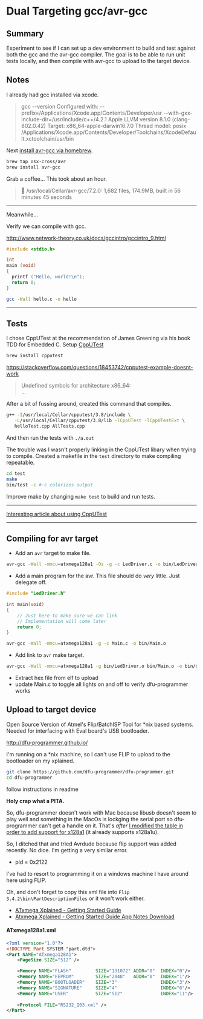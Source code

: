 # Dual Targeting gcc/avr-gcc

## Summary

Experiment to see if I can set up a dev environment to build and test against both the gcc and the avr-gcc compiler. 
The goal is to be able to run unit tests locally, and then compile with avr-gcc to upload to the target device.

## Notes
I already had gcc installed via xcode.

> gcc --version
> Configured with: --prefix=/Applications/Xcode.app/Contents/Developer/usr --with-gxx-include-dir=/usr/include/c++/4.2.1
> Apple LLVM version 8.1.0 (clang-802.0.42)
> Target: x86_64-apple-darwin16.7.0
> Thread model: posix
> /Applications/Xcode.app/Contents/Developer/Toolchains/XcodeDefault.xctoolchain/usr/bin

Next [install avr-gcc via homebrew](https://github.com/osx-cross/homebrew-avr).

```bash
brew tap osx-cross/avr
brew install avr-gcc
```

Grab a coffee...
This took about an hour.

> 🍺  /usr/local/Cellar/avr-gcc/7.2.0: 1,682 files, 174.9MB, built in 56 minutes 45 seconds    

---

Meanwhile...

Verify we can compile with gcc.

http://www.network-theory.co.uk/docs/gccintro/gccintro_9.html

```c
#include <stdio.h>

int
main (void)
{
  printf ("Hello, world!\n");
  return 0;
}
```

```bash
gcc -Wall hello.c -o hello
```

---

## Tests

I chose CppUTest at the recommendation of James Greening via his book TDD for Embedded C.
Setup [CppUTest](https://cpputest.github.io/)

```bash 
brew install cpputest
```

https://stackoverflow.com/questions/18453742/cpputest-example-doesnt-work

> Undefined symbols for architecture x86_64:   
> ...

After a bit of fussing around, created this command that compiles.

```bash
g++ -I/usr/local/Cellar/cpputest/3.8/include \
   -L/usr/local/Cellar/cpputest/3.8/lib -lCppUTest -lCppUTestExt \
   helloTest.cpp AllTests.cpp 
``` 

And then run the tests with `./a.out`

The trouble was I wasn't properly linking in the CppUTest libary when trying to compile.
Created a makefile in the `test` directory to make compiling repeatable.

```bash
cd test
make
bin/test -c #-c colorizes output
```

Improve make by changing `make test` to build and run tests.

---

[Interesting article about using CppUTest](https://www.sparkpost.com/blog/getting-started-cpputest/)

---

## Compiling for avr target

- Add an `avr` target to make file.

```bash
avr-gcc -Wall -mmcu=atxmega128a1 -Os -g -c LedDriver.c -o bin/LedDriver.o
```

- Add a main program for the avr. This file should do *very* little. Just delegate off.

```c
#include "LedDriver.h"

int main(void)
{
    // Just here to make sure we can link
    // Implementation will come later
    return 0;
}
```

```bash
avr-gcc -Wall -mmcu=atxmega128a1 -g -c Main.c -o bin/Main.o
```

- Add link to `avr` make target.

```bash
avr-gcc -Wall -mmcu=atxmega128a1 -g bin/LedDriver.o bin/Main.o -o bin/demo.elf
```

- Extract hex file from elf to upload
- update Main.c to toggle all lights on and off to verify dfu-programmer works


## Upload to target device

Open Source Version of Atmel's Flip/BatchISP Tool for \*nix based systems.
Needed for interfacing with Eval board's USB bootloader.

http://dfu-programmer.github.io/

I'm running on a \*nix machine, so I can't use FLIP to upload to the bootloader on my xplained.

```bash
git clone https://github.com/dfu-programmer/dfu-programmer.git
cd dfu-programmer
```

follow instructions in readme

**Holy crap what a PITA.**

So, dfu-programmer doesn't work with Mac because libusb doesn't seem to play well and something in the MacOs is lockging the serial port so dfu-programmer can't get a handle on it.
That's *after* [I modified the table in order to add support for x128a1][1] (it already supports x128a1u).

[1]:https://github.com/rubberduck203/dfu-programmer/commit/396e093edfdba7f5a1c8c2bf529556a63269e774

So, I ditched that and tried Avrdude because flip support was added recently.
No dice. I'm getting a very similar error.

- pid = 0x2122

I've had to resort to programming it on a windows machine I have around here using FLIP.

Oh, and don't forget to copy this xml file into `Flip 3.4.2\bin\PartDescriptionFiles` or it won't work either.

- [ATxmega Xplained - Getting Started Guide](http://www.atmel.com/Images/doc8372.pdf) 
- [Atxmega Xplained - Getting Started Guide App Notes Download](http://www.atmel.com/images/AVR1924.zip)

#### ATxmega128a1.xml

```xml
<?xml version="1.0"?>
<!DOCTYPE Part SYSTEM "part.dtd">
<Part NAME="ATxmega128A1">
	<PageSize SIZE="512" />

	<Memory NAME="FLASH"         SIZE="131072" ADDR="0"  INDEX="0"/>
	<Memory NAME="EEPROM"        SIZE="2048"   ADDR="0"  INDEX="1"/>
	<Memory NAME="BOOTLOADER"    SIZE="3"                INDEX="3"/>
	<Memory NAME="SIGNATURE"     SIZE="4"                INDEX="6"/>
	<Memory NAME="USER"          SIZE="512"              INDEX="11"/>
	
	<Protocol FILE="RS232_I03.xml" />
</Part>
```
